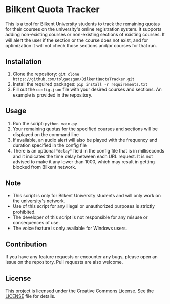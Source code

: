 # Bilkent Quota Tracker

This is a tool for Bilkent University students to track the remaining quotas for their courses on the university's online registration system. It supports adding non-existing courses or non-existing sections of existing courses. It will alert the user if the section or the course does not exist, and for optimization it will not check those sections and/or courses for that run.

## Installation

1. Clone the repository: `git clone https://github.com/tolgaozgun/BilkentQuotaTracker.git`
2. Install the required packages: `pip install -r requirements.txt`
3. Fill out the `config.json` file with your desired courses and sections. An example is provided in the repository.

## Usage

1. Run the script: `python main.py`
2. Your remaining quotas for the specified courses and sections will be displayed on the command line
3. If available, an audio alert will also be played with the frequency and duration specified in the config file
4. There is an optional `"delay"` field in the config file that is in milliseconds and it indicates the time delay between each URL request. It is not advised to make it any lower than 1000, which may result in getting blocked from Bilkent network.


## Note

- This script is only for Bilkent University students and will only work on the university's network.
- Use of this script for any illegal or unauthorized purposes is strictly prohibited.
- The developer of this script is not responsible for any misuse or consequences of use.
- The voice feature is only available for Windows users.

## Contribution

If you have any feature requests or encounter any bugs, please open an issue on the repository. Pull requests are also welcome.

## License

This project is licensed under the Creative Commons License. See the [LICENSE](LICENSE) file for details.
